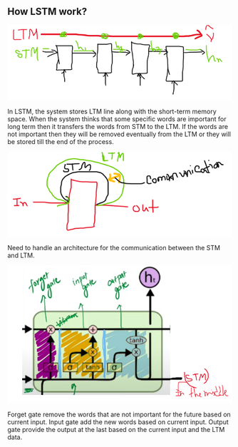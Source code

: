 ## How LSTM work?
![LSTM](https://github.com/Anikcb/Learning-AI/blob/main/Readme%20Images/lstm.png?raw=true)

In LSTM, the system stores LTM line along with the short-term memory space. When the system thinks that some specific words are important for long term  then it transfers the words from STM to the LTM. If the words are not important then they will be removed eventually from the LTM  or they will be stored till the end of the process.

![LSTM Basic](https://github.com/Anikcb/Learning-AI/blob/main/Readme%20Images/lstm-normal.png?raw=true)

Need to handle an architecture for the communication between the STM and LTM.

![LSTM Inside](https://github.com/Anikcb/Learning-AI/blob/main/Readme%20Images/lstm-inside.png?raw=true)

Forget gate remove the words that are not important for the future based on current input. Input gate add the new words based on current input. Output gate provide the output at the last based on the current input and the LTM data.
